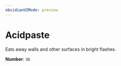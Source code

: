 ```yaml
---
obsidianUIMode: preview
---
```

# Acidpaste

Eats away walls and other surfaces in bright flashes.

**Number**: `36`
